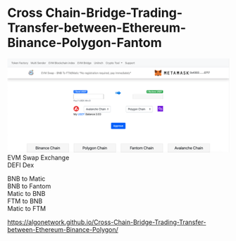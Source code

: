 # Cross Chain-Bridge-Trading-Transfer-between-Ethereum-Binance-Polygon-Fantom

<img src="https://github.com/AlgoNetwork/Cross-Chain-Bridge-Trading-Transfer-between-Ethereum-Binance-Polygon/blob/main/screenshot.png" alt="generate-erc20-token">
EVM Swap Exchange <br>
DEFI Dex <br>

BNB to Matic<br>
BNB to Fantom<br>
Matic to BNB<br>
FTM to BNB<br>
Matic to FTM<br>


https://algonetwork.github.io/Cross-Chain-Bridge-Trading-Transfer-between-Ethereum-Binance-Polygon/
